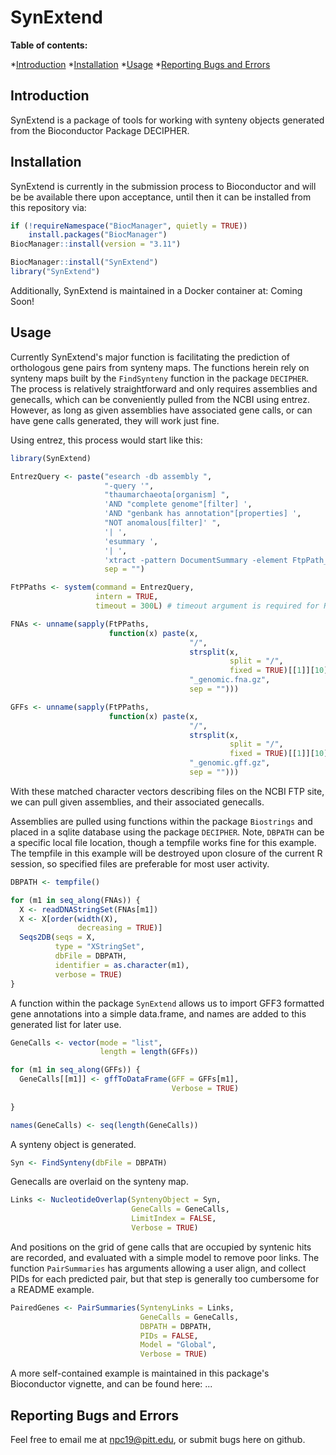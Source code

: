 # SynExtend

**Table of contents:**

*[Introduction](#introduction)
*[Installation](#installation)
*[Usage](#usage)
*[Reporting Bugs and Errors](#Reporting-Bugs-and-Errors)

## Introduction

SynExtend is a package of tools for working with synteny objects generated from the Bioconductor Package DECIPHER.

## Installation

SynExtend is currently in the submission process to Bioconductor and will be be available there upon acceptance, until then it can be installed from this repository via:

```r
if (!requireNamespace("BiocManager", quietly = TRUE))
    install.packages("BiocManager")
BiocManager::install(version = "3.11")

BiocManager::install("SynExtend")
library("SynExtend")
```

Additionally, SynExtend is maintained in a Docker container at: Coming Soon!

## Usage

Currently SynExtend's major function is facilitating the prediction of orthologous gene pairs from synteny maps. The functions herein rely on synteny maps built by the `FindSynteny` function in the package `DECIPHER`. The process is relatively straightforward and only requires assemblies and genecalls, which can be conveniently pulled from the NCBI using entrez. However, as long as given assemblies have associated gene calls, or can have gene calls generated, they will work just fine.

Using entrez, this process would start like this:
```r
library(SynExtend)

EntrezQuery <- paste("esearch -db assembly ",
                     "-query '",
                     "thaumarchaeota[organism] ",
                     'AND "complete genome"[filter] ',
                     'AND "genbank has annotation"[properties] ',
                     "NOT anomalous[filter]' ",
                     '| ',
                     'esummary ',
                     '| ',
                     'xtract -pattern DocumentSummary -element FtpPath_GenBank',
                     sep = "")

FtPPaths <- system(command = EntrezQuery,
                   intern = TRUE,
                   timeout = 300L) # timeout argument is required for RStudio only

FNAs <- unname(sapply(FtPPaths,
                      function(x) paste(x,
                                        "/",
                                        strsplit(x,
                                                 split = "/",
                                                 fixed = TRUE)[[1]][10],
                                        "_genomic.fna.gz",
                                        sep = "")))

GFFs <- unname(sapply(FtPPaths,
                      function(x) paste(x,
                                        "/",
                                        strsplit(x,
                                                 split = "/",
                                                 fixed = TRUE)[[1]][10],
                                        "_genomic.gff.gz",
                                        sep = "")))
```

With these matched character vectors describing files on the NCBI FTP site, we can pull given assemblies, and their associated genecalls.

Assemblies are pulled using functions within the package `Biostrings` and placed in a sqlite database using the package `DECIPHER`. Note, `DBPATH` can be a specific local file location, though a tempfile works fine for this example. The tempfile in this example will be destroyed upon closure of the current R session, so specified files are preferable for most user activity.

```r
DBPATH <- tempfile()

for (m1 in seq_along(FNAs)) {
  X <- readDNAStringSet(FNAs[m1])
  X <- X[order(width(X),
               decreasing = TRUE)]
  Seqs2DB(seqs = X,
          type = "XStringSet",
          dbFile = DBPATH,
          identifier = as.character(m1),
          verbose = TRUE)
}
```

A function within the package `SynExtend` allows us to import GFF3 formatted gene annotations into a simple data.frame, and names are added to this generated list for later use.

```r
GeneCalls <- vector(mode = "list",
                    length = length(GFFs))

for (m1 in seq_along(GFFs)) {
  GeneCalls[[m1]] <- gffToDataFrame(GFF = GFFs[m1],
                                    Verbose = TRUE)
  
}

names(GeneCalls) <- seq(length(GeneCalls))
```

A synteny object is generated.

```r
Syn <- FindSynteny(dbFile = DBPATH)
```

Genecalls are overlaid on the synteny map.

```r
Links <- NucleotideOverlap(SyntenyObject = Syn,
                           GeneCalls = GeneCalls,
                           LimitIndex = FALSE,
                           Verbose = TRUE)
```

And positions on the grid of gene calls that are occupied by syntenic hits are recorded, and evaluated with a simple model to remove poor links. The function `PairSummaries` has arguments allowing a user align, and collect PIDs for each predicted pair, but that step is generally too cumbersome for a README example.

```r
PairedGenes <- PairSummaries(SyntenyLinks = Links,
                             GeneCalls = GeneCalls,
                             DBPATH = DBPATH,
                             PIDs = FALSE,
                             Model = "Global",
                             Verbose = TRUE)
```

A more self-contained example is maintained in this package's Bioconductor vignette, and can be found here: ...

## Reporting Bugs and Errors

Feel free to email me at npc19@pitt.edu, or submit bugs here on github.
